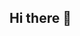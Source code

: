 ## Hi there 👋

<!--
**justfollowtheWay/justfollowtheWay** is a ✨ _special_ ✨ repository because its `README.md` (this file) appears on your GitHub profile.

Here are some ideas to get you started:

- 🔭 I’m currently working on ...
- 🌱 I’m currently learning ...
- 👯 I’m looking to collaborate on ...
- 🤔 I’m looking for help with ...
- 💬 Ask me about ...d
- 📫 How to reach me: ...
- 😄 Pronouns: ...
- ⚡ Fun fact: ...
-->
